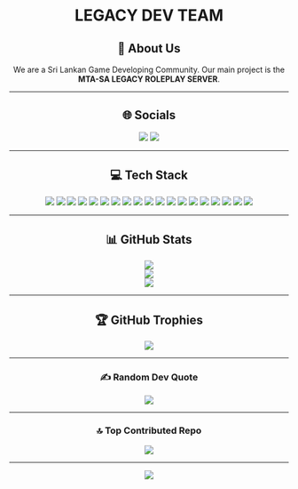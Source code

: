 <div align="center">

# LEGACY DEV TEAM

## 💫 About Us  
We are a Sri Lankan Game Developing Community. Our main project is the **MTA-SA LEGACY ROLEPLAY SERVER**.

---

## 🌐 Socials  
<a href="https://discord.gg/dUPwqtDAkz"><img src="https://img.shields.io/badge/Discord-%237289DA.svg?logo=discord&logoColor=white" /></a>
<a href="https://youtube.com/@@LegacyDevTeam69"><img src="https://img.shields.io/badge/YouTube-%23FF0000.svg?logo=YouTube&logoColor=white" /></a>

---

## 💻 Tech Stack  
<img src="https://img.shields.io/badge/lua-%232C2D72.svg?style=for-the-badge&logo=lua&logoColor=white" />
<img src="https://img.shields.io/badge/html5-%23E34F26.svg?style=for-the-badge&logo=html5&logoColor=white" />
<img src="https://img.shields.io/badge/java-%23ED8B00.svg?style=for-the-badge&logo=openjdk&logoColor=white" />
<img src="https://img.shields.io/badge/javascript-%23323330.svg?style=for-the-badge&logo=javascript&logoColor=%23F7DF1E" />
<img src="https://img.shields.io/badge/react-%2320232a.svg?style=for-the-badge&logo=react&logoColor=%2361DAFB" />
<img src="https://img.shields.io/badge/typescript-%23007ACC.svg?style=for-the-badge&logo=typescript&logoColor=white" />
<img src="https://img.shields.io/badge/glitch-%233333FF.svg?style=for-the-badge&logo=glitch&logoColor=white" />
<img src="https://img.shields.io/badge/AWS-%23FF9900.svg?style=for-the-badge&logo=amazon-aws&logoColor=white" />
<img src="https://img.shields.io/badge/azure-%230072C6.svg?style=for-the-badge&logo=microsoftazure&logoColor=white" />
<img src="https://img.shields.io/badge/sqlite-%2307405e.svg?style=for-the-badge&logo=sqlite&logoColor=white" />
<img src="https://img.shields.io/badge/MongoDB-%234ea94b.svg?style=for-the-badge&logo=mongodb&logoColor=white" />
<img src="https://img.shields.io/badge/Adobe%20After%20Effects-9999FF.svg?style=for-the-badge&logo=Adobe%20After%20Effects&logoColor=white" />
<img src="https://img.shields.io/badge/adobe%20illustrator-%23FF9A00.svg?style=for-the-badge&logo=adobe%20illustrator&logoColor=white" />
<img src="https://img.shields.io/badge/Adobe%20Lightroom-31A8FF.svg?style=for-the-badge&logo=Adobe%20Lightroom&logoColor=white" />
<img src="https://img.shields.io/badge/adobe%20photoshop-%2331A8FF.svg?style=for-the-badge&logo=adobe%20photoshop&logoColor=white" />
<img src="https://img.shields.io/badge/figma-%23F24E1E.svg?style=for-the-badge&logo=figma&logoColor=white" />
<img src="https://img.shields.io/badge/SketchUp-005F9E?style=for-the-badge&logo=sketchup&logoColor=white" />
<img src="https://img.shields.io/badge/git-%23F05033.svg?style=for-the-badge&logo=git&logoColor=white" />
<img src="https://img.shields.io/badge/github-%23121011.svg?style=for-the-badge&logo=github&logoColor=white" />

---

## 📊 GitHub Stats  
<img src="https://github-readme-stats.vercel.app/api?username=LEGACY6969&theme=dark&hide_border=false&include_all_commits=false&count_private=false" /><br/>
<img src="https://nirzak-streak-stats.vercel.app/?user=LEGACY6969&theme=dark&hide_border=false" /><br/>
<img src="https://github-readme-stats.vercel.app/api/top-langs/?username=LEGACY6969&theme=dark&hide_border=false&include_all_commits=false&count_private=false&layout=compact" />

---

## 🏆 GitHub Trophies  
<img src="https://github-profile-trophy.vercel.app/?username=LEGACY6969&theme=radical&no-frame=true&no-bg=true&margin-w=4" />

---

### ✍️ Random Dev Quote  
<img src="https://quotes-github-readme.vercel.app/api?type=horizontal&theme=merko" />

---

### 🔝 Top Contributed Repo  
<img src="https://github-contributor-stats.vercel.app/api?username=LEGACY6969&limit=5&theme=shadow_blue&combine_all_yearly_contributions=true" />

---

[![](https://visitcount.itsvg.in/api?id=LEGACY6969&icon=6&color=4)](https://visitcount.itsvg.in)

<!-- Proudly created with GPRM ( https://gprm.itsvg.in ) -->

</div>
